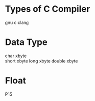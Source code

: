 # Types of C Compiler 
gnu c
clang 

# Data Type
char xbyte  
short xbyte
long xbyte
double xbyte

# Float 
P15  